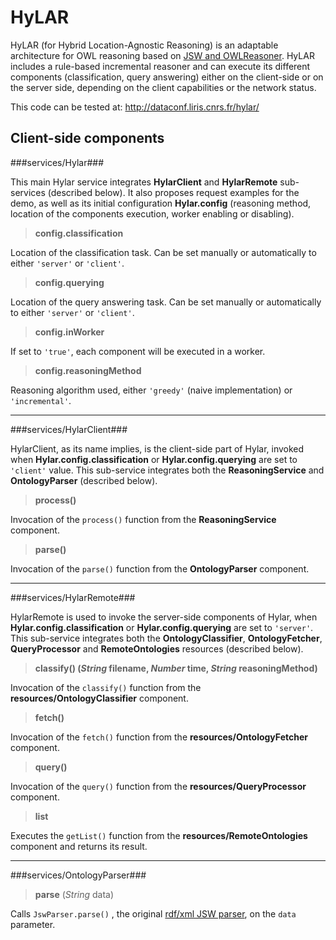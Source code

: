 
# HyLAR #

HyLAR (for Hybrid Location-Agnostic Reasoning) is an adaptable architecture for OWL reasoning based on [JSW and OWLReasoner](https://code.google.com/p/owlreasoner/). HyLAR includes a rule-based incremental reasoner and can execute its different components (classification, query answering) either on the client-side or on the server side, depending on the client capabilities or the network status.

This code can be tested at: http://dataconf.liris.cnrs.fr/hylar/

## Client-side components ##

###services/Hylar###

This main Hylar service integrates **HylarClient** and **HylarRemote** sub-services (described below). It also proposes request examples for the demo, as well as its initial configuration **Hylar.config** (reasoning method, location of the components execution, worker enabling or disabling).

>  **config.classification**

Location of the classification task. Can be set manually or automatically to either `'server'` or `'client'`.

> **config.querying**

Location of the query answering task. Can be set manually or automatically to either `'server'` or `'client'`.

> **config.inWorker**

If set to `'true'`, each component will be executed in a worker.

> **config.reasoningMethod**

Reasoning algorithm used, either `'greedy'` (naive implementation) or `'incremental'`.

----------

###services/HylarClient###

HylarClient, as its name implies, is the client-side part of Hylar, invoked when **Hylar.config.classification** or **Hylar.config.querying** are set to `'client'` value. This sub-service integrates both the **ReasoningService** and **OntologyParser** (described below).

> **process()**

Invocation of the `process()` function from the **ReasoningService** component.

> **parse()**

Invocation of the `parse()` function from the **OntologyParser** component.

----------

###services/HylarRemote###

HylarRemote is used to invoke the server-side components of Hylar, when **Hylar.config.classification** or **Hylar.config.querying** are set to `'server'`. This sub-service integrates both the **OntologyClassifier**, **OntologyFetcher**, **QueryProcessor** and **RemoteOntologies** resources (described below).

> **classify() (*String* filename, *Number* time, *String* reasoningMethod)**

Invocation of the `classify()` function from the **resources/OntologyClassifier** component.

> **fetch()**

Invocation of the `fetch()` function from the **resources/OntologyFetcher** component.

> **query()** 

Invocation of the `query()` function from the **resources/QueryProcessor** component.

> **list** 

Executes the `getList()` function from the **resources/RemoteOntologies** component and returns its result.

----------

###services/OntologyParser###

> **parse** (*String* data)

Calls `JswParser.parse()` , the original [rdf/xml JSW parser](https://code.google.com/p/owlreasoner/#Ontology_Object), on the `data` parameter.
